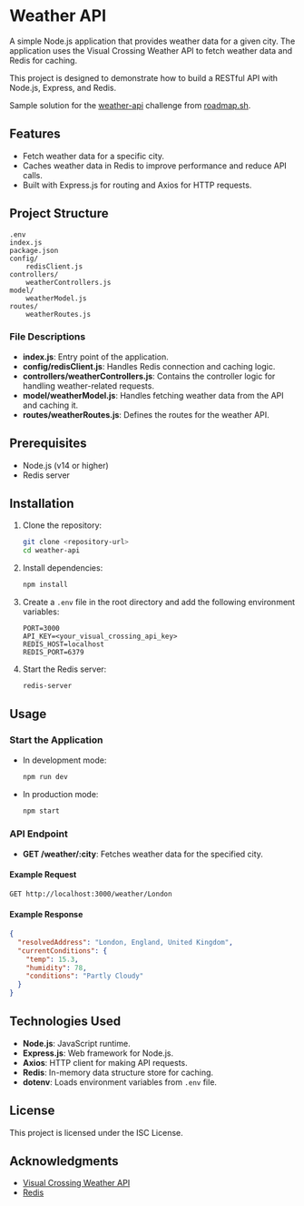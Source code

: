 # Weather API

A simple Node.js application that provides weather data for a given city. The application uses the Visual Crossing Weather API to fetch weather data and Redis for caching.

This project is designed to demonstrate how to build a RESTful API with Node.js, Express, and Redis.

Sample solution for the <a href="https://roadmap.sh/projects/weather-api-wrapper-service" target="_blank">weather-api</a> challenge from <a href="https://roadmap.sh" target="_blank">roadmap.sh</a>.

## Features

- Fetch weather data for a specific city.
- Caches weather data in Redis to improve performance and reduce API calls.
- Built with Express.js for routing and Axios for HTTP requests.

## Project Structure

```
.env
index.js
package.json
config/
    redisClient.js
controllers/
    weatherControllers.js
model/
    weatherModel.js
routes/
    weatherRoutes.js
```

### File Descriptions

- **index.js**: Entry point of the application.
- **config/redisClient.js**: Handles Redis connection and caching logic.
- **controllers/weatherControllers.js**: Contains the controller logic for handling weather-related requests.
- **model/weatherModel.js**: Handles fetching weather data from the API and caching it.
- **routes/weatherRoutes.js**: Defines the routes for the weather API.

## Prerequisites

- Node.js (v14 or higher)
- Redis server

## Installation

1. Clone the repository:
   ```bash
   git clone <repository-url>
   cd weather-api
   ```

2. Install dependencies:
   ```bash
   npm install
   ```

3. Create a `.env` file in the root directory and add the following environment variables:
   ```
   PORT=3000
   API_KEY=<your_visual_crossing_api_key>
   REDIS_HOST=localhost
   REDIS_PORT=6379
   ```

4. Start the Redis server:
   ```bash
   redis-server
   ```

## Usage

### Start the Application

- In development mode:
  ```bash
  npm run dev
  ```

- In production mode:
  ```bash
  npm start
  ```

### API Endpoint

- **GET /weather/:city**: Fetches weather data for the specified city.

#### Example Request
```bash
GET http://localhost:3000/weather/London
```

#### Example Response
```json
{
  "resolvedAddress": "London, England, United Kingdom",
  "currentConditions": {
    "temp": 15.3,
    "humidity": 78,
    "conditions": "Partly Cloudy"
  }
}
```

## Technologies Used

- **Node.js**: JavaScript runtime.
- **Express.js**: Web framework for Node.js.
- **Axios**: HTTP client for making API requests.
- **Redis**: In-memory data structure store for caching.
- **dotenv**: Loads environment variables from `.env` file.

## License

This project is licensed under the ISC License.

## Acknowledgments

- [Visual Crossing Weather API](https://www.visualcrossing.com/)
- [Redis](https://redis.io/)
